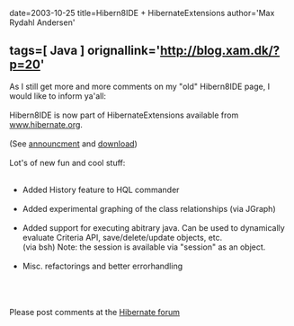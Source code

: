 date=2003-10-25
title=Hibern8IDE + HibernateExtensions
author='Max Rydahl Andersen'

tags=[ Java ]
orignallink='http://blog.xam.dk/?p=20'
---
<div>
<p>As I still get more and more comments on my "old" Hibern8IDE page, I would like to inform ya'all:<br><br>
Hibern8IDE is now part of HibernateExtensions available from <a href="http://www.hibernate.org">www.hibernate.org</a>. <br><br>
(See <a href="http://forum.hibernate.org/viewtopic.php?t=924926">announcment</a> and <a href="http://www.hibernate.org/6.html">download</a>)<br><br>
Lot's of new fun and cool stuff:<br></p>
<ul>
<br><li>Added History feature to HQL commander</li>
<br><li>Added experimental graphing of the class relationships (via JGraph)</li>
<br><li>Added support for executing abitrary java. Can be used to dynamically<br>
  evaluate Criteria API, save/delete/update objects, etc.<br>
  (via bsh) Note: the session is available via "session" as an object.</li>
<br><li>Misc. refactorings and better errorhandling</li>
<br>
</ul>
<br><br>
Please post comments at the <a href="http://forum.hibernate.org/viewtopic.php?t=924926">Hibernate forum</a>
</div>
